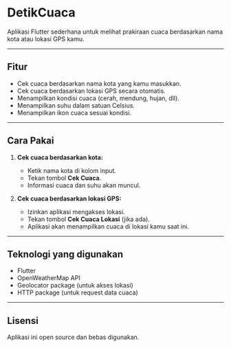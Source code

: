 # DetikCuaca

Aplikasi Flutter sederhana untuk melihat prakiraan cuaca berdasarkan nama kota atau lokasi GPS kamu.

---

## Fitur

- Cek cuaca berdasarkan nama kota yang kamu masukkan.
- Cek cuaca berdasarkan lokasi GPS secara otomatis.
- Menampilkan kondisi cuaca (cerah, mendung, hujan, dll).
- Menampilkan suhu dalam satuan Celsius.
- Menampilkan ikon cuaca sesuai kondisi.

---

## Cara Pakai

1. **Cek cuaca berdasarkan kota:**
   - Ketik nama kota di kolom input.
   - Tekan tombol **Cek Cuaca**.
   - Informasi cuaca dan suhu akan muncul.

2. **Cek cuaca berdasarkan lokasi GPS:**
   - Izinkan aplikasi mengakses lokasi.
   - Tekan tombol **Cek Cuaca Lokasi** (jika ada).
   - Aplikasi akan menampilkan cuaca di lokasi kamu saat ini.

---


## Teknologi yang digunakan

- Flutter
- OpenWeatherMap API
- Geolocator package (untuk akses lokasi)
- HTTP package (untuk request data cuaca)

---

## Lisensi

Aplikasi ini open source dan bebas digunakan.
